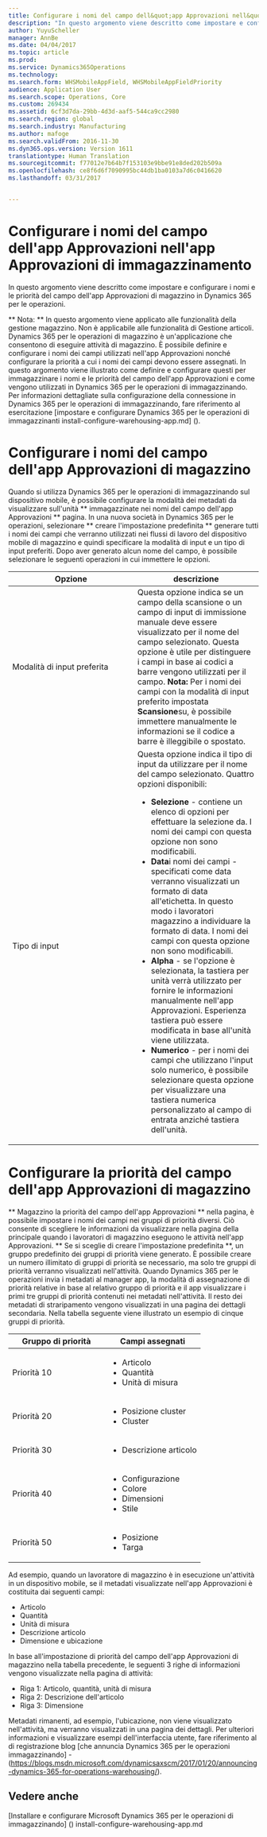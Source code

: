 ```yaml
---
title: Configurare i nomi del campo dell&quot;app Approvazioni nell&quot;app Approvazioni di immagazzinamento
description: "In questo argomento viene descritto come impostare e configurare i nomi e le priorità del campo dell&quot;app Approvazioni di magazzino in Dynamics 365 per le operazioni."
author: YuyuScheller
manager: AnnBe
ms.date: 04/04/2017
ms.topic: article
ms.prod: 
ms.service: Dynamics365Operations
ms.technology: 
ms.search.form: WHSMobileAppField, WHSMobileAppFieldPriority
audience: Application User
ms.search.scope: Operations, Core
ms.custom: 269434
ms.assetid: 6cf3d7da-29bb-4d3d-aaf5-544ca9cc2980
ms.search.region: global
ms.search.industry: Manufacturing
ms.author: mafoge
ms.search.validFrom: 2016-11-30
ms.dyn365.ops.version: Version 1611
translationtype: Human Translation
ms.sourcegitcommit: f77012e7b64b7f153103e9bbe91e8ded202b509a
ms.openlocfilehash: ce8f6d6f7090995bc44db1ba0103a7d6c0416620
ms.lasthandoff: 03/31/2017


---
```


# <a name="configure-app-field-names-in-warehousing-app"></a>Configurare i nomi del campo dell'app Approvazioni nell'app Approvazioni di immagazzinamento

In questo argomento viene descritto come impostare e configurare i nomi e le priorità del campo dell'app Approvazioni di magazzino in Dynamics 365 per le operazioni. 

** Nota: ** In questo argomento viene applicato alle funzionalità della gestione magazzino. Non è applicabile alle funzionalità di Gestione articoli. Dynamics 365 per le operazioni di magazzino è un'applicazione che consentono di eseguire attività di magazzino. È possibile definire e configurare i nomi dei campi utilizzati nell'app Approvazioni nonché configurare la priorità a cui i nomi dei campi devono essere assegnati. In questo argomento viene illustrato come definire e configurare questi per immagazzinare i nomi e le priorità del campo dell'app Approvazioni e come vengono utilizzati in Dynamics 365 per le operazioni di immagazzinando. Per informazioni dettagliate sulla configurazione della connessione in Dynamics 365 per le operazioni di immagazzinando, fare riferimento al esercitazione [impostare e configurare Dynamics 365 per le operazioni di immagazzinanti install-configure-warehousing-app.md] ().

<a name="configure-warehouse-app-field-names"></a>Configurare i nomi del campo dell'app Approvazioni di magazzino
===================================

Quando si utilizza Dynamics 365 per le operazioni di immagazzinando sul dispositivo mobile, è possibile configurare la modalità dei metadati da visualizzare sull'unità ** immagazzinate nei nomi del campo dell'app Approvazioni ** pagina. In una nuova società in Dynamics 365 per le operazioni, selezionare ** creare l'impostazione predefinita ** generare tutti i nomi dei campi che verranno utilizzati nei flussi di lavoro del dispositivo mobile di magazzino e quindi specificare la modalità di input e un tipo di input preferiti. Dopo aver generato alcun nome del campo, è possibile selezionare le seguenti operazioni in cui immettere le opzioni.

<table>
<colgroup>
<col width="50%" />
<col width="50%" />
</colgroup>
<thead>
<tr class="header">
<th>Opzione</th>
<th>descrizione</th>
</tr>
</thead>
<tbody>
<tr class="odd">
<td>Modalità di input preferita</td>
<td>Questa opzione indica se un campo della scansione o un campo di input di immissione manuale deve essere visualizzato per il nome del campo selezionato. Questa opzione è utile per distinguere i campi in base ai codici a barre vengono utilizzati per il campo. <strong>Nota:</strong> Per i nomi dei campi con la modalità di input preferito impostata <strong>Scansione</strong>su, è possibile immettere manualmente le informazioni se il codice a barre è illeggibile o spostato.</td>
</tr>
<tr class="even">
<td>Tipo di input</td>
<td>Questa opzione indica il tipo di input da utilizzare per il nome del campo selezionato. Quattro opzioni disponibili:
<ul>
<li><strong>Selezione</strong> - contiene un elenco di opzioni per effettuare la selezione da. I nomi dei campi con questa opzione non sono modificabili.</li>
<li><strong>Data</strong>i nomi dei campi - specificati come data verranno visualizzati un formato di data all'etichetta. In questo modo i lavoratori magazzino a individuare la formato di data. I nomi dei campi con questa opzione non sono modificabili.</li>
<li><strong>Alpha</strong> - se l'opzione è selezionata, la tastiera per unità verrà utilizzato per fornire le informazioni manualmente nell'app Approvazioni. Esperienza tastiera può essere modificata in base all'unità viene utilizzata.</li>
<li><strong>Numerico</strong> - per i nomi dei campi che utilizzano l'input solo numerico, è possibile selezionare questa opzione per visualizzare una tastiera numerica personalizzato al campo di entrata anziché tastiera dell'unità.</li>
</ul></td>
</tr>
</tbody>
</table>

<a name="configure-warehouse-app-field-priority"></a>Configurare la priorità del campo dell'app Approvazioni di magazzino
======================================

** Magazzino la priorità del campo dell'app Approvazioni ** nella pagina, è possibile impostare i nomi dei campi nei gruppi di priorità diversi. Ciò consente di scegliere le informazioni da visualizzare nella pagina della principale quando i lavoratori di magazzino eseguono le attività nell'app Approvazioni. ** Se si sceglie di creare l'impostazione predefinita **, un gruppo predefinito dei gruppi di priorità viene generato. È possibile creare un numero illimitato di gruppi di priorità se necessario, ma solo tre gruppi di priorità verranno visualizzati nell'attività. Quando Dynamics 365 per le operazioni invia i metadati al manager app, la modalità di assegnazione di priorità relative in base al relativo gruppo di priorità e il app visualizzare i primi tre gruppi di priorità contenuti nei metadati nell'attività. Il resto dei metadati di straripamento vengono visualizzati in una pagina dei dettagli secondaria. Nella tabella seguente viene illustrato un esempio di cinque gruppi di priorità.

<table>
<colgroup>
<col width="50%" />
<col width="50%" />
</colgroup>
<thead>
<tr class="header">
<th>Gruppo di priorità</th>
<th>Campi assegnati</th>
</tr>
</thead>
<tbody>
<tr class="odd">
<td> Priorità 10</td>
<td><ul>
<li>Articolo</li>
<li>Quantità</li>
<li>Unità di misura</li>
</ul></td>
</tr>
<tr class="even">
<td> Priorità 20</td>
<td><ul>
<li>Posizione cluster</li>
<li>Cluster</li>
</ul></td>
</tr>
<tr class="odd">
<td> Priorità 30</td>
<td><ul>
<li>Descrizione articolo</li>
</ul></td>
</tr>
<tr class="even">
<td> Priorità 40</td>
<td><ul>
<li>Configurazione</li>
<li>Colore</li>
<li>Dimensioni</li>
<li>Stile</li>
</ul></td>
</tr>
<tr class="odd">
<td> Priorità 50</td>
<td><ul>
<li>Posizione</li>
<li>Targa</li>
</ul></td>
</tr>
</tbody>
</table>

Ad esempio, quando un lavoratore di magazzino è in esecuzione un'attività in un dispositivo mobile, se il metadati visualizzate nell'app Approvazioni è costituita dai seguenti campi:

-   Articolo
-   Quantità
-   Unità di misura
-   Descrizione articolo
-   Dimensione e ubicazione

In base all'impostazione di priorità del campo dell'app Approvazioni di magazzino nella tabella precedente, le seguenti 3 righe di informazioni vengono visualizzate nella pagina di attività:

-   Riga 1: Articolo, quantità, unità di misura
-   Riga 2: Descrizione dell'articolo
-   Riga 3: Dimensione

Metadati rimanenti, ad esempio, l'ubicazione, non viene visualizzato nell'attività, ma verranno visualizzati in una pagina dei dettagli. Per ulteriori informazioni e visualizzare esempi dell'interfaccia utente, fare riferimento al di registrazione blog [che annuncia Dynamics 365 per le operazioni immagazzinando] - (https://blogs.msdn.microsoft.com/dynamicsaxscm/2017/01/20/announcing-dynamics-365-for-operations-warehousing/).

<a name="see-also"></a>Vedere anche
--------

[Installare e configurare Microsoft Dynamics 365 per le operazioni di immagazzinando] () install-configure-warehousing-app.md


